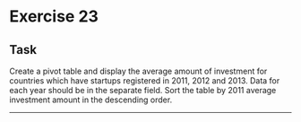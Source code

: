 # Exercise 23

## Task

Create a pivot table and display the average amount of investment for countries which have startups registered in 2011, 2012 and 2013. Data for each year should be in the separate field. Sort the table by 2011 average investment amount in the descending order.

---
